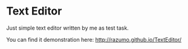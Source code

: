 # Text Editor
Just simple text editor written by me as test task.

You can find it demonstration here: http://razumo.github.io/TextEditor/
